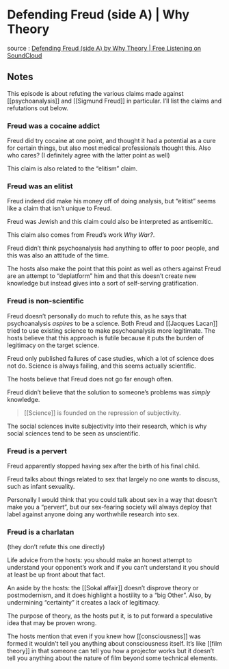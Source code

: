 # Defending Freud (side A) | Why Theory

source
: [Defending Freud (side A) by Why Theory | Free Listening on SoundCloud](https://soundcloud.com/whytheory/defending-freud-side-a)


## Notes

This episode is about refuting the various claims made against [[psychoanalysis]] and [[Sigmund Freud]] in particular. I&rsquo;ll list the claims and refutations out below.


### Freud was a cocaine addict

Freud did try cocaine at one point, and thought it had a potential as a cure for certain things, but also most medical professionals thought this. Also who cares? (I definitely agree with the latter point as well)

This claim is also related to the &ldquo;elitism&rdquo; claim.


### Freud was an elitist

Freud indeed did make his money off of doing analysis, but &ldquo;elitist&rdquo; seems like a claim that isn&rsquo;t unique to Freud.

Freud was Jewish and this claim could also be interpreted as antisemitic.

This claim also comes from Freud&rsquo;s work _Why War?_.

Freud didn&rsquo;t think psychoanalysis had anything to offer to poor people, and this was also an attitude of the time.

The hosts also make the point that this point as well as others against Freud are an attempt to &ldquo;deplatform&rdquo; him and that this doesn&rsquo;t create new knowledge but instead gives into a sort of self-serving gratification.


### Freud is non-scientific

Freud doesn&rsquo;t personally do much to refute this, as he says that psychoanalysis _aspires_ to be a science. Both Freud and [[Jacques Lacan]] tried to use existing science to make psychoanalysis more legitimate. The hosts believe that this approach is futile because it puts the burden of legitimacy on the target science.

Freud only published failures of case studies, which a lot of science does not do. Science is always failing, and this seems actually scientific.

The hosts believe that Freud does not go far enough often.

Freud didn&rsquo;t believe that the solution to someone&rsquo;s problems was _simply_ knowledge.

> [[Science]] is founded on the repression of subjectivity.

The social sciences invite subjectivity into their research, which is why social sciences tend to be seen as unscientific.


### Freud is a pervert

Freud apparently stopped having sex after the birth of his final child.

Freud talks about things related to sex that largely no one wants to discuss, such as infant sexuality.

Personally I would think that you could talk about sex in a way that doesn&rsquo;t make you a &ldquo;pervert&rdquo;, but our sex-fearing society will always deploy that label against anyone doing any worthwhile research into sex.


### Freud is a charlatan

(they don&rsquo;t refute this one directly)

Life advice from the hosts: you should make an honest attempt to understand your opponent&rsquo;s work and if you can&rsquo;t understand it you should at least be up front about that fact.

An aside by the hosts: the [[Sokal affair]] doesn&rsquo;t disprove theory or postmodernism, and it does highlight a hostility to a &ldquo;big Other&rdquo;. Also, by undermining &ldquo;certainty&rdquo; it creates a lack of legitimacy.

The purpose of theory, as the hosts put it, is to put forward a speculative idea that may be proven wrong.

The hosts mention that even if you knew how [[consciousness]] was formed it wouldn&rsquo;t tell you anything about consciousness itself. It&rsquo;s like [[film theory]] in that someone can tell you how a projector works but it doesn&rsquo;t tell you anything about the nature of film beyond some technical elements.
